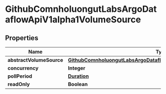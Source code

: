 

# GithubComnholuongutLabsArgoDataflowApiV1alpha1VolumeSource


## Properties

Name | Type | Description | Notes
------------ | ------------- | ------------- | -------------
**abstractVolumeSource** | [**GithubComnholuongutLabsArgoDataflowApiV1alpha1AbstractVolumeSource**](GithubComnholuongutLabsArgoDataflowApiV1alpha1AbstractVolumeSource.md) |  |  [optional]
**concurrency** | **Integer** |  |  [optional]
**pollPeriod** | [**Duration**](Duration.md) |  |  [optional]
**readOnly** | **Boolean** |  |  [optional]



